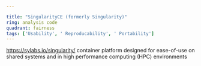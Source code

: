 ```yaml
---

title: "SingularityCE (formerly Singularity)"
ring: analysis code
quadrant: fairness
tags: ['Usability', ' Reproducability', ' Portability']
---
```

https://sylabs.io/singularity/
container platform designed for ease-of-use on shared systems and in high performance computing (HPC) environments
